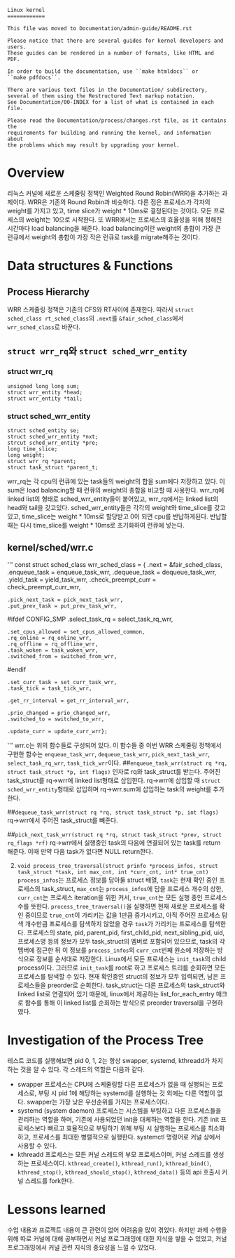 ```
Linux kernel
============

This file was moved to Documentation/admin-guide/README.rst

Please notice that there are several guides for kernel developers and users.
These guides can be rendered in a number of formats, like HTML and PDF.

In order to build the documentation, use ``make htmldocs`` or
``make pdfdocs``.

There are various text files in the Documentation/ subdirectory,
several of them using the Restructured Text markup notation.
See Documentation/00-INDEX for a list of what is contained in each file.

Please read the Documentation/process/changes.rst file, as it contains the
requirements for building and running the kernel, and information about
the problems which may result by upgrading your kernel.
```

# Overview
리눅스 커널에 새로운 스케줄링 정책인 Weighted Round Robin(WRR)을 추가하는 과제이다. WRR은 기존의 Round Robin과 비슷하다. 다른 점은 프로세스가 각자의 weight를 가지고 있고, time slice가 weight * 10ms로 결정된다는 것이다. 모든 프로세스의  weight는 10으로 시작한다. 또 WRR에서는 프로세스의 효율성을 위해 정해진 시간마다 load balancing을 해준다. load balancing이란 weight의 총합이 가장 큰 런큐에서 weight의 총합이 가장 작은 런큐로 task를 migrate해주는 것이다.  

# Data structures & Functions

## Process Hierarchy
WRR 스케줄링 정책은 기존의 CFS와 RT사이에 존재한다. 따라서 `struct sched_class rt_sched_class`의 `.next`를 `&fair_sched_class`에서 `wrr_sched_class`로 바꾼다.

## `struct wrr_rq`와 `struct sched_wrr_entity`
### struct wrr_rq
```
unsigned long long sum;
struct wrr_entity *head;
struct wrr_entity *tail;
```
### struct sched_wrr_entity
```
struct sched_entity se;
struct sched_wrr_entity *nxt;
strcut sched_wrr_entity *pre;
long time_slice;
long weight;
struct wrr_rq *parent;
struct task_struct *parent_t;
```
wrr_rq는 각 cpu의 런큐에 있는 task들의 weight의 합을 sum에다 저장하고 있다. 이 sum은 load balancing할 때 런큐의 weight의 총합을 비교할 때 사용한다. wrr_rq에 linked list의 형태로 sched_wrr_entity들이 붙어있고, wrr_rq에서는 linked list의 head와 tail을 갖고있다.
sched_wrr_entity들은 각각의 weight와 time_slice를 갖고있고, time_slice는 weight * 10ms로 할당받고  0이 되면 cpu를  반납하게된다. 반납할 때는 다시 time_slice를 weight * 10ms로 초기화하여 런큐에 넣는다.

## kernel/sched/wrr.c
'''
const struct sched_class wrr_sched_class = {
    .next = &fair_sched_class,
    .enqueue_task = enqueue_task_wrr,
    .dequeue_task = dequeue_task_wrr,
    .yield_task = yield_task_wrr,
    .check_preempt_curr = check_preempt_curr_wrr,

    .pick_next_task = pick_next_task_wrr,
    .put_prev_task = put_prev_task_wrr,

#ifdef CONFIG_SMP
    .select_task_rq = select_task_rq_wrr,

    .set_cpus_allowed = set_cpus_allowed_common,
    .rq_online = rq_online_wrr,
    .rq_offline = rq_offline_wrr,
    .task_woken = task_woken_wrr,
    .switched_from = switched_from_wrr,
#endif

    .set_curr_task = set_curr_task_wrr,
    .task_tick = task_tick_wrr,

    .get_rr_interval = get_rr_interval_wrr,

    .prio_changed = prio_changed_wrr,
    .switched_to = switched_to_wrr,

    .update_curr = update_curr_wrr};
'''
wrr.c는 위의 함수들로 구성되어 있다. 이 함수들 중 이번 WRR 스케줄링 정책에서 구현한 함수는 `enqueue_task_wrr`, `dequeue_task_wrr`, `pick_next_task_wrr`, `select_task_rq_wrr`, `task_tick_wrr`이다.
##`enqueue_task_wrr(struct rq *rq, struct task_struct *p, int flags)`
인자로 rq와 task_struct를 받는다. 주어진 task_struct를 rq->wrr에 linked list형태로 삽입한다. rq->wrr에 삽입할 때 `struct sched_wrr_entity`형태로 삽입하며 rq->wrr.sum에 삽입하는 task의 weight를 추가한다.

##`dequeue_task_wrr(struct rq *rq, struct task_struct *p, int flags)`
rq->wrr에서 주어진 task_struct를 빼준다.

##`pick_next_task_wrr(struct rq *rq, struct task_struct *prev, struct rq_flags *rf)`
rq->wrr에서 실행중인 task의 다음에 연결되어 있는 task를 return 해준다. 이때 만약 다음 task가 없다면 NULL return한다.



2. `void process_tree_traversal(struct prinfo *process_infos, struct task_struct *task, int max_cnt, int *curr_cnt, int* true_cnt)`
`process_infos`는 프로세스 정보를 담아둘 struct 배열, `task`는 현재 확인 중인 프로세스의 task_struct, `max_cnt`는 `process_infos`에 담을 프로세스 개수의 상한, `curr_cnt`는 프로세스 iteration을 위한 커서, `true_cnt`는 모든 실행 중인 프로세스 수를 뜻한다.
`process_tree_traversal()`을 실행하면 현재 새로운 프로세스를 확인 중이므로 `true_cnt`이 가리키는 값을 1만큼 증가시키고, 아직 주어진 프로세스 탐색 개수만큼 프로세스를 탐색하지 않았을 경우 `task`가 가리키는 프로세스를 탐색한다. 프로세스의 state, pid, parent_pid, first_child_pid, next_sibling_pid, uid, 프로세스명 등의 정보가 모두 task_struct의 멤버로 포함되어 있으므로, task의 각 멤버에 접근한 뒤 이 정보를 `process_infos`의 `curr_cnt`번째 원소에 저장하는 방식으로 정보를 순서대로 저장한다. 
Linux에서 모든 프로세스는 `init_task`의 child process이다. 그러므로 `init_task`를 root로 하고 프로세스 트리를 순회하면 모든 프로세스를 탐색할 수 있다. 현재 확인중인 struct의 정보가 모두 입력되면, 남은 프로세스들을 preorder로 순회한다. task_struct는 다른 프로세스의 task_struct와 linked list로 연결되어 있기 때문에, linux에서 제공하는 list_for_each_entry 매크로 함수를 통해 이 linked list를 순회하는 방식으로 preorder traversal을 구현하였다.
# Investigation of the Process Tree
테스트 코드를 실행해보면 pid 0, 1, 2는 항상 swapper, systemd, kthreadd가 차지하는 것을 알 수 있다. 각 스레드의 역할은 다음과 같다.
- swapper 프로세스는 CPU에 스케줄링할 다른 프로세스가 없을 때 실행되는 프로세스로, 부팅 시 pid 1에 해당하는 systemd를 실행하는 것 외에는 다른 역할이 없다. swapper는 가장 낮은 우선순위를 가지는 프로세스이다. 
- systemd (system daemon) 프로세스는 시스템을 부팅하고 다른 프로세스들을 관리하는 역할을 하며, 기존에 사용되었던 init을 대체하는 역할을 한다. 기존 init 프로세스보다 빠르고 효율적으로 부팅하기 위해 부팅 시 실행하는 프로세스를 최소화하고, 프로세스를 최대한 병렬적으로 실행한다. systemctl 명령어로 커널 상에서 사용할 수 있다. 
- kthreadd 프로세스는 모든 커널 스레드의 부모 프로세스이며, 커널 스레드를 생성하는 프로세스이다. `kthread_create()`, `kthread_run()`, `kthread_bind()`, `kthread_stop()`, `kthread_should_stop()`, `kthread_data()` 등의 api 호출시 커널 스레드를 fork한다.

# Lessons learned
수업 내용과 프로젝트 내용이 큰 관련이 없어 어려움을 많이 겪었다. 하지만 과제 수행을 위해 따로 커널에 대해 공부하면서 커널 프로그래밍에 대한 지식을 쌓을 수 있었고, 커널 프로그래밍에서 커널 관련 지식의 중요성을 느낄 수 있었다. 
